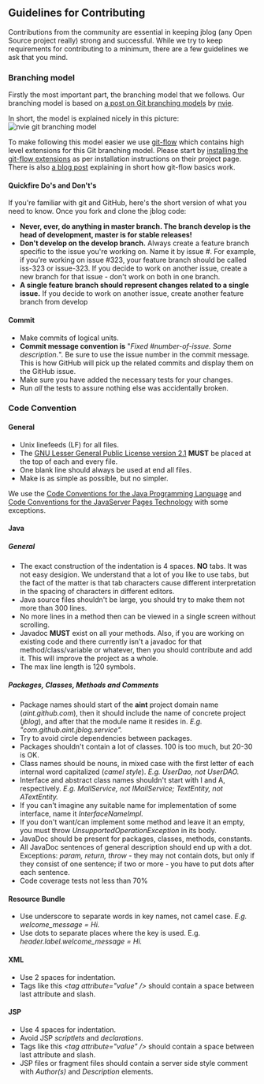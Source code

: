## Guidelines for Contributing ##
Contributions from the community are essential in keeping jblog (any Open Source project really) strong and successful. While we try to keep requirements for contributing to a minimum, there are a few guidelines we ask that you mind.

### Branching model ###
Firstly the most important part, the branching model that we follows. Our branching model is based on [a post on Git branching models](http://nvie.com/posts/a-successful-git-branching-model/) by [nvie](http://nvie.com/about/).

In short, the model is explained nicely in this picture:
![nvie git branching model](http://nvie.com/img/2009/12/Screen-shot-2009-12-24-at-11.32.03.png)

To make following this model easier we use [git-flow](https://github.com/nvie/gitflow) which contains high level extensions for this Git branching model. Please start by [installing the git-flow extensions](https://github.com/nvie/gitflow/wiki/Installation) as per installation instructions on their project page. There is also [a blog post](http://jeffkreeftmeijer.com/2010/why-arent-you-using-git-flow/) explaining in short how git-flow basics work.

#### Quickfire Do's and Don't's ####
If you're familiar with git and GitHub, here's the short version of what you need to know. Once you fork and clone the jblog code:

 * **Never, ever, do anything in master branch. The branch develop is the head of development, master is for stable releases!**
 * **Don't develop on the develop branch.** Always create a feature branch specific to the issue you're working on. Name it by issue #. For example, if you're working on issue #323, your feature branch should be called iss-323 or issue-323. If you decide to work on another issue, create a new branch for that issue - don't work on both in one branch.
 * **A single feature branch should represent changes related to a single issue.** If you decide to work on another issue, create another feature branch from develop
 
#### Commit ####
 * Make commits of logical units.
 * **Commit message convention is** "*Fixed #number-of-issue. Some description.*". Be sure to use the issue number in the commit message. This is how GitHub will pick up the related commits and display them on the GitHub issue.
 * Make sure you have added the necessary tests for your changes.
 * Run _all_ the tests to assure nothing else was accidentally broken.

### Code Convention ###

#### General ####
 * Unix linefeeds (LF) for all files.
 * The [GNU Lesser General Public License version 2.1](http://www.gnu.org/licenses/lgpl-2.1.html) **MUST** be  placed at the top of each and every file.
 * One blank line should always be used at end all files.
 * Make is as simple as possible, but no simpler.

We use the [Code Conventions for the Java Programming Language](http://www.oracle.com/technetwork/java/codeconventions-150003.pdf "Java Code Convention")
and [Code Conventions for the JavaServer Pages Technology](http://www.oracle.com/technetwork/articles/javase/code-convention-138726.html "JSP Code Convention")
with some exceptions.
 
#### Java ####

##### General #####
 * The exact construction of the indentation is 4 spaces. **NO** tabs. It was not easy desigion. We understand that a lot of you like to use tabs, but the fact of the matter is that tab characters cause different interpretation in the spacing of characters in different editors.
 * Java source files shouldn't be large, you should try to make them not more than 300 lines.
 * No more lines in a method then can be viewed in a single screen without scrolling.
 * Javadoc **MUST** exist on all your methods. Also, if you are working on existing code and there currently isn't a javadoc for that method/class/variable or whatever, then you should contribute and add it. This will improve the project as a whole.
 * The max line length is 120 symbols.
 
##### Packages, Classes, Methods and Comments #####
 * Package names should start of the **aint** project domain name (*aint.github.com*), then it should include the name of concrete project (*jblog*), and after that the module name it resides in. *E.g. "com.github.aint.jblog.service".*
 * Try to avoid circle dependencies between packages.
 * Packages shouldn't contain a lot of classes. 100 is too much, but 20-30 is OK.
 * Class names should be nouns, in mixed case with the first letter of each internal word capitalized (*camel style*). *E.g. UserDao, not UserDAO.*
 * Interface and abstract class names shouldn't start with  I and A, respectively. *E.g. MailService, not IMailService; TextEntity, not ATextEntity.*
 * If you can't imagine any suitable name for implementation of some interface, name it *InterfaceNameImpl.*
 * If you don't want/can implement some method and leave it an empty, you must throw *UnsupportedOperationException* in its body.
 * JavaDoc should be present for packages, classes, methods, constants.
 * All JavaDoc sentences of general description should end up with a dot. Exceptions: *param, return, throw* - they may not contain dots, but only if they consist of one sentence; if two or more - you have to put dots after each sentence.
 * Code coverage tests not less than 70%
 
#### Resource Bundle ####
 * Use underscore to separate words in key names, not camel case. *E.g. welcome_message = Hi.*
 * Use dots to separate places where the key is used. E.g.  *header.label.welcome_message = Hi.*

#### XML ####
 * Use 2 spaces for indentation.
 * Tags like this *&lt;tag attribute="value" /&gt;* should contain a space between last attribute and slash.
 
#### JSP ####
 * Use 4 spaces for indentation.
 * Avoid JSP *scriptlets* and *declarations*.
 * Tags like this *&lt;tag attribute="value" /&gt;* should contain a space between last attribute and slash.
 * JSP files or fragment files should contain a server side style comment with *Author(s)* and *Description* elements.
